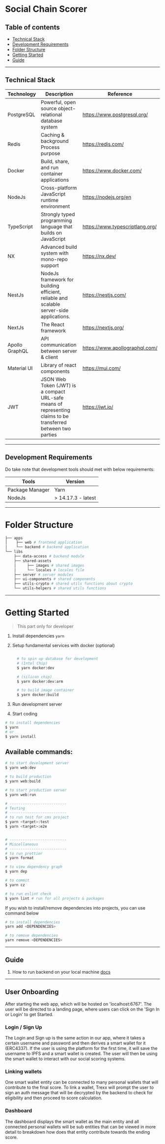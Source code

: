 # Social Chain Scorer

## Table of contents

- [Technical Stack](#technical-stack)
- [Development Requirements](#development-requirements)
- [Folder Structure](#folder-structure)
- [Getting Started](#getting-started)
- [Guide](#guide)

---

## Technical Stack

| Technology     | Description                                                                                                   | Reference                       |
| -------------- | ------------------------------------------------------------------------------------------------------------- | ------------------------------- |
| PostgreSQL     | Powerful, open source object-relational database system                                                       | https://www.postgresql.org/     |
| Redis          | Caching & background Process purpose                                                                          | https://redis.com/              |
| Docker         | Build, share, and run container applications                                                                  | https://www.docker.com/         |
| NodeJs         | Cross-platform JavaScript runtime environment                                                                 | https://nodejs.org/en           |
| TypeScript     | Strongly typed programming language that builds on JavaScript                                                 | https://www.typescriptlang.org/ |
| NX             | Advanced build system with mono-repo support                                                                  | https://nx.dev/                 |
| NestJs         | NodeJs framework for building efficient, reliable and scalable server-side applications.                      | https://nestjs.com/             |
| NextJs         | The React framework                                                                                           | https://nextjs.org/             |
| Apollo GraphQL | API communication between server & client                                                                     | https://www.apollographql.com/  |
| Material UI    | Library of react components                                                                                   | https://mui.com/                |
| JWT            | JSON Web Token (JWT) is a compact URL-safe means of representing claims to be transferred between two parties | https://jwt.io/                 |

---

## Development Requirements

Do take note that development tools should met with below requirements:

| Tools           | Version            |
| --------------- | ------------------ |
| Package Manager | Yarn               |
| NodeJs          | > 14.17.3 - latest |

---

# Folder Structure

```bash
├── apps
│    ├── web # frontend application
│    └── backend # backend application
└── libs
    ├── data-access # backend module
    ├── shared-assets
    │     ├── images # shared images
    │     └── locales # locales file
    ├── server # server modules
    ├── ui-components # shared components
    ├── utils-crypto # shared utils functions about crypto
    └── utils-helpers # shared utils functions
```

---

# Getting Started

> This part only for developer

1. Install dependencies `yarn`
2. Setup fundamental services with docker (optional)

   ```bash

     # to spin up database for development
     # (Intel Chip)
     $ yarn docker:dev

     # (silicon chip)
     $ yarn docker:dev:arm

     # to build image container
     $ yarn docker:build

   ```

3. Run development server
4. Start coding

```bash
# to install dependencies
$ yarn
# or
$ yarn install
```

## Available commands:

```bash
# to start development server
$ yarn web:dev

# to build production
$ yarn web:build

# to start production server
$ yarn web:run

# --------------------------
# Testing
# --------------------------
# to run test for cms project
$ yarn <target>:test
$ yarn <target>:e2e


# --------------------------
# Miscellaneous
# --------------------------
# to run prettier
$ yarn format

# to view dependency graph
$ yarn dep

# to commit
$ yarn cz

# to run eslint check
$ yarn lint # run for all projects & packages
```

If you wish to install/remove dependencies into projects, you can use command below

```bash
# to install dependencies
yarn add <DEPENDENCIES>

# to remove dependencies
yarn remove <DEPENDENCIES>
```

---

## Guide

1. How to run backend on your local machine [docs](./docs/guide-how-to-run-backend.md)

---

## User Onboarding

After starting the web app, which will be hosted on 'localhost:6767'. The user will be directed to a landing page, where users can click on the 'Sign In or Login' to get Started.

### Login / Sign Up

The Login and Sign up is the same action in our app, where it takes a certain username and password and then derives a smart wallet for it (ERC4337). If the user is using the platform for the first time, it will save the username to IPFS and a smart wallet is created. The user will then be using the smart wallet to interact with our social scoring systems.

### Linking wallets

One smart wallet entity can be connected to many personal wallets that will contribute to the final score. To link a wallet, Trexx will prompt the user to sign an auth message that will be decrypted by the backend to check for eligibility and then proceed to score calculation.

### Dashboard

The dashboard displays the smart wallet as the main entity and all connected personal wallets will be sub entities that can be viewed in more detail to breakdown how does that entity contribute towards the ending score.
